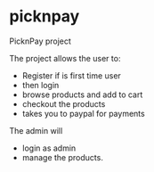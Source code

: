 # picknpay
PicknPay project

The project allows the user to:
- Register if is first time user
- then login
- browse products and add to cart
- checkout the products
- takes you to paypal for payments

The admin will
- login as admin
- manage the products.
